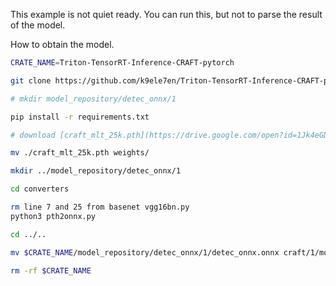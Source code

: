 This example is not quiet ready. You can run this, but not to parse the result of the model.

How to obtain the model.
```sh
CRATE_NAME=Triton-TensorRT-Inference-CRAFT-pytorch

git clone https://github.com/k9ele7en/Triton-TensorRT-Inference-CRAFT-pytorch && cd $CRATE_NAME

# mkdir model_repository/detec_onnx/1

pip install -r requirements.txt

# download [craft_mlt_25k.pth](https://drive.google.com/open?id=1Jk4eGD7crsqCCg9C9VjCLkMN3ze8kutZ)

mv ./craft_mlt_25k.pth weights/

mkdir ../model_repository/detec_onnx/1

cd converters

rm line 7 and 25 from basenet vgg16bn.py
python3 pth2onnx.py

cd ../..

mv $CRATE_NAME/model_repository/detec_onnx/1/detec_onnx.onnx craft/1/model.onnx

rm -rf $CRATE_NAME
```